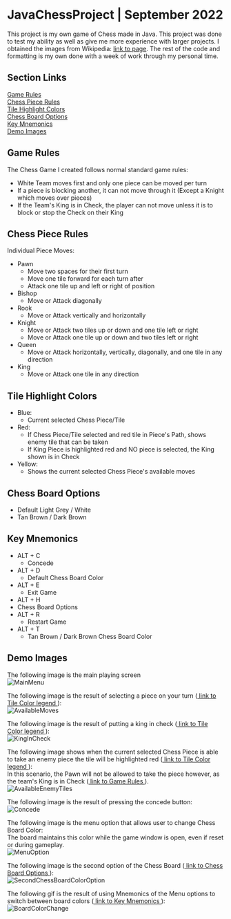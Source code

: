 # JavaChessProject | September 2022
This project is my own game of Chess made in Java. This project was done to test my ability as well as give me more experience with larger projects. I obtained the images from Wikipedia: <a href="https://commons.wikimedia.org/wiki/Category:PNG_chess_pieces/Standard_transparent"> link to page</a>. The rest of the code and formatting is my own done with a week of work through my personal time. <br/>

## Section Links
[Game Rules](#game-rules)<br/>
[Chess Piece Rules](#chess-piece-rules)<br/>
[Tile Highlight Colors](#tile-highlight-colors)<br/>
[Chess Board Options](#chess-board-options)<br/>
[Key Mnemonics](#key-mnemonics)<br/>
[Demo Images](#demo-images)<br/>


## Game Rules
The Chess Game I created follows normal standard game rules:<br/>
- White Team moves first and only one piece can be moved per turn
- If a piece is blocking another, it can not move through it (Except a Knight which moves over pieces)
- If the Team's King is in Check, the player can not move unless it is to block or stop the Check on their King

## Chess Piece Rules
Individual Piece Moves:<br/>
- Pawn 
  - Move two spaces for their first turn
  - Move one tile forward for each turn after
  - Attack one tile up and left or right of position
- Bishop
  - Move or Attack diagonally
- Rook
  - Move or Attack vertically and horizontally
- Knight
  - Move or Attack two tiles up or down and one tile left or right
  - Move or Attack one tile up or down and two tiles left or right
- Queen
  - Move or Attack horizontally, vertically, diagonally, and one tile in any direction
- King
  - Move or Attack one tile in any direction
  
## Tile Highlight Colors
- Blue:
  - Current selected Chess Piece/Tile<br/>
- Red:
  - If Chess Piece/Tile selected and red tile in Piece's Path, shows enemy tile that can be taken
  - If King Piece is highlighted red and NO piece is selected, the King shown is in Check
- Yellow:
  - Shows the current selected Chess Piece's available moves

## Chess Board Options
- Default Light Grey / White
- Tan Brown / Dark Brown

## Key Mnemonics
- ALT + C
  - Concede
- ALT + D
  - Default Chess Board Color
- ALT + E
  - Exit Game
 - ALT + H
  - Chess Board Options
- ALT + R
  - Restart Game
- ALT + T
  - Tan Brown / Dark Brown Chess Board Color

## Demo Images
The following image is the main playing screen<br/>
![MainMenu](https://user-images.githubusercontent.com/60588691/188952400-ca1dc875-1b9f-43c1-aa19-0bf0c45b3548.png)

The following image is the result of selecting a piece on your turn (<a href="#tile-highlight-colors"> link to Tile Color legend </a> ):<br/>
![AvailableMoves](https://user-images.githubusercontent.com/60588691/188952464-f84e277a-a31a-47c2-bf06-c76f3bf1f1dd.png)

The following image is the result of putting a king in check (<a href="#tile-highlight-colors"> link to Tile Color legend </a> ):<br/>
![KingInCheck](https://user-images.githubusercontent.com/60588691/188952646-b36e0d50-00b3-46bb-a5c2-461804ed3855.png)

The following image shows when the current selected Chess Piece is able to take an enemy piece the tile will be highlighted red (<a href="#tile-highlight-colors"> link to Tile Color legend </a> ):<br/>
In this scenario, the Pawn will not be allowed to take the piece however, as the team's King is in Check (<a href="#game-rules"> link to Game Rules </a> ).<br/>
![AvailableEnemyTiles](https://user-images.githubusercontent.com/60588691/189136923-c40069c8-a348-4f25-a1e2-47b1b35dcc97.png)

The following image is the result of pressing the concede button:<br/>
![Concede](https://user-images.githubusercontent.com/60588691/188952941-6f633640-c5c5-44ae-928e-83d56ba10c29.png)

The following image is the menu option that allows user to change Chess Board Color:<br/>
The board maintains this color while the game window is open, even if reset or during gameplay.<br/>
![MenuOption](https://user-images.githubusercontent.com/60588691/189186643-ec52a0f3-0fa2-4253-b62b-432374673209.png)

The following image is the second option of the Chess Board (<a href="#chess-board-options"> link to Chess Board Options </a> ):<br/>
![SecondChessBoardColorOption](https://user-images.githubusercontent.com/60588691/189186844-33129b33-2c25-44cf-a124-76a78a8f8ff6.png)

The following gif is the result of using Mnemonics of the Menu options to switch between board colors (<a href="#key-mnemonics"> link to Key Mnemonics </a> ):<br/>
![BoardColorChange](https://user-images.githubusercontent.com/60588691/189195210-cc281e16-62fa-4262-9dd2-585e71991bf3.gif)

